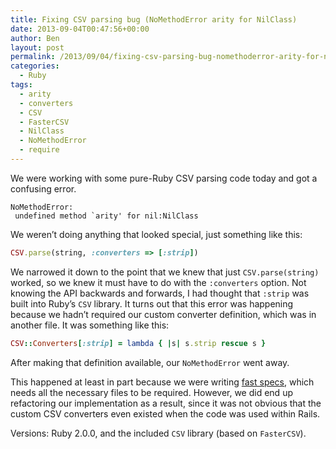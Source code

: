 ```yaml
---
title: Fixing CSV parsing bug (NoMethodError arity for NilClass)
date: 2013-09-04T00:47:56+00:00
author: Ben
layout: post
permalink: /2013/09/04/fixing-csv-parsing-bug-nomethoderror-arity-for-nilclass/
categories:
  - Ruby
tags:
  - arity
  - converters
  - CSV
  - FasterCSV
  - NilClass
  - NoMethodError
  - require
---
```

We were working with some pure-Ruby CSV parsing code today and got a confusing error.

```
NoMethodError:
 undefined method `arity' for nil:NilClass
```

We weren&#8217;t doing anything that looked special, just something like this:

```ruby
CSV.parse(string, :converters => [:strip])
```

We narrowed it down to the point that we knew that just <code  class="ruby">CSV.parse(string)</code> worked, so we knew it must have to do with the <code class="ruby">:converters</code> option. Not knowing the API backwards and forwards, I had thought that <code class="ruby">:strip</code> was built into Ruby&#8217;s <code class="ruby">CSV</code> library. It turns out that this error was happening because we hadn&#8217;t required our custom converter definition, which was in another file. It was something like this:

```ruby
CSV::Converters[:strip] = lambda { |s| s.strip rescue s }
```

After making that definition available, our <code  class="ruby">NoMethodError</code> went away.

This happened at least in part because we were writing [fast specs](http://www.benjaminoakes.com/2013/04/05/fast-specs/), which needs all the necessary files to be required. However, we did end up refactoring our implementation as a result, since it was not obvious that the custom CSV converters even existed when the code was used within Rails.

Versions: Ruby 2.0.0, and the included <code  class="ruby">CSV</code> library (based on <code  class="ruby">FasterCSV</code>).